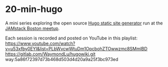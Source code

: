 # 20-min-hugo
A mini series exploring the open source [Hugo static site generator](https://gohugo.io/) run at the [JAMstack Boston meetup](https://www.meetup.com/JAMstack-Boston/).

Each session is recorded and posted on YouTube in this playlist: https://www.youtube.com/watch?v=u53xfby0EYI&list=PLbWvcwWtuDm1OpcbohZTOwwzmc8SMmlBD
https://gitlab.com/WaymondLu/hugowiki.git
way:5a86f72397d73b468d503d4d20a9a25f3bc973ed